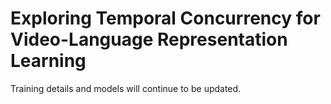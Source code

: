 # Exploring Temporal Concurrency for Video-Language Representation Learning

Training details and models will continue to be updated.
